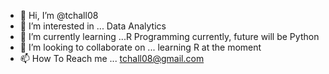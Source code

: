 - 👋 Hi, I’m @tchall08
- 👀 I’m interested in ... Data Analytics
- 🌱 I’m currently learning ...R Programming currently, future will be Python
- 💞️ I’m looking to collaborate on ... learning R at the moment
- 📫 How To Reach me ... tchall08@gmail.com

<!---
tchall08/tchall08 is a ✨ special ✨ repository because its `README.md` (this file) appears on your GitHub profile.
You can click the Preview link to take a look at your changes.
--->
